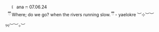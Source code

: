 ⠀⠀꒰⠀ana ෆ 07.06.24
  ⠀   
       ⠀ྀི Where; do we go? when the rivers running slow. ྀི - yaelokre
                               ︶⊹︶︶୨୧︶︶⊹︶
